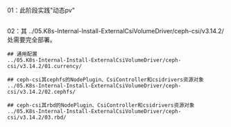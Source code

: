 01：此阶段实践"动态pv"
```
```

02：其 ../05.K8s-Internal-Install-ExternalCsiVolumeDriver/ceph-csi/v3.14.2/ 处需要完全部署。
```
## 通用配置
../05.K8s-Internal-Install-ExternalCsiVolumeDriver/ceph-csi/v3.14.2/01.currency/

## ceph-csi其cephfs的NodePlugin、CsiController和csidrivers资源对象
../05.K8s-Internal-Install-ExternalCsiVolumeDriver/ceph-csi/v3.14.2/02.cephfs/

## ceph-csi其rbd的NodePlugin、CsiController和csidrivers资源对象
../05.K8s-Internal-Install-ExternalCsiVolumeDriver/ceph-csi/v3.14.2/03.rbd/
```



